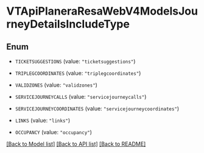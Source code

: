 # VTApiPlaneraResaWebV4ModelsJourneyDetailsIncludeType

## Enum


* `TICKETSUGGESTIONS` (value: `"ticketsuggestions"`)

* `TRIPLEGCOORDINATES` (value: `"triplegcoordinates"`)

* `VALIDZONES` (value: `"validzones"`)

* `SERVICEJOURNEYCALLS` (value: `"servicejourneycalls"`)

* `SERVICEJOURNEYCOORDINATES` (value: `"servicejourneycoordinates"`)

* `LINKS` (value: `"links"`)

* `OCCUPANCY` (value: `"occupancy"`)


[[Back to Model list]](../README.md#documentation-for-models) [[Back to API list]](../README.md#documentation-for-api-endpoints) [[Back to README]](../README.md)


